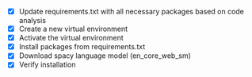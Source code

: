 - [x] Update requirements.txt with all necessary packages based on code analysis
- [x] Create a new virtual environment
- [x] Activate the virtual environment
- [x] Install packages from requirements.txt
- [x] Download spacy language model (en_core_web_sm)
- [x] Verify installation
